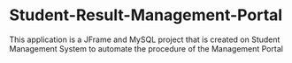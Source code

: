 # Student-Result-Management-Portal
This application is a JFrame and MySQL project that is created on Student Management System to automate the procedure of the Management Portal
